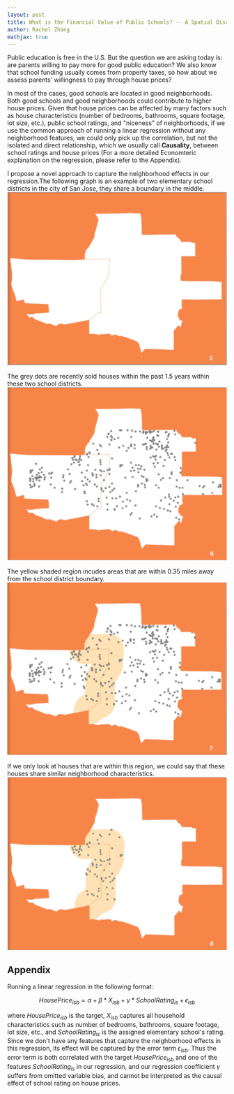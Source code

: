 ```yaml
---
layout: post
title: What is the Financial Value of Public Schools? -- A Spatial Discontinuity Design & Causal Inferences
author: Rachel Zhang
mathjax: true
---
```



Public education is free in the U.S. But the question we are asking today is: are parents willing to pay more for good public education? We also know that school funding usually comes from property taxes, so how about we assess parents' willingness to pay through house prices?

In most of the cases, good schools are located in good neighborhoods. Both good schools and good neighborhoods could contribute to higher house prices. Given that house prices can be affected by many factors such as house characteristics \(number of bedrooms, bathrooms, square footage, lot size, etc.\), public school ratings, and "niceness" of neighborhoods, if we use the common approach of running a linear regression without any neighborhood features, we could only pick up the correlation, but not the isolated and direct relationship, which we usually call **Causality**, between school ratings and house prices \(For a more detailed Economteric explanation on the regression, please refer to the Appendix\). 

I propose a novel approach to capture the neighborhood effects in our regression.The following graph is an example of two elementary school districts in the city of San Jose, they share a boundary in the middle.
![](/images/school1.png)

The grey dots are recently sold houses within the past 1.5 years within these two school districts.
![](/images/school2.png)

The yellow shaded region incudes areas that are within 0.35 miles away from the school district boundary.
![](/images/school3.png)

If we only look at houses that are within this region, we could say that these houses share similar neighborhood characteristics.
![](/images/school4.png)


## Appendix ##
Running a linear regression in the following format:

$$HousePrice_{isb}=\alpha+\beta*X_{isb} +\gamma*SchoolRating_{is}+\epsilon_{isb}$$

where $HousePrice_{isb}$ is the target, $X_{isb}$ captures all household characteristics such as number of bedrooms, bathrooms, square footage, lot size, etc., and $SchoolRating_{is}$ is the assigned elementary school's rating. Since we don't have any features that capture the neighborhood effects in this regression, its effect will be captured by the error term $\epsilon_{isb}$. Thus the error term is both correlated with the target $HousePrice_{isb}$ and one of the features $SchoolRating_{is}$ in our regression, and our regression coefficient $\gamma$ suffers from omitted variable bias, and cannot be interpreted as the causal effect of school rating on house prices.

